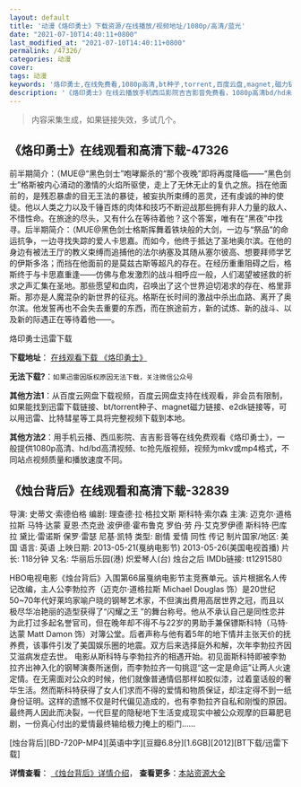 ```yaml
---
layout: default
title: '动漫《烙印勇士》下载资源/在线播放/视频地址/1080p/高清/蓝光'
date: "2021-07-10T14:40:11+0800"
last_modified_at: "2021-07-10T14:40:11+0800"
permalink: /47326/
categories: 动漫
cover:
tags: 动漫
keywords: '烙印勇士,在线免费看,1080p高清,bt种子,torrent,百度云盘,magnet,磁力链,迅雷下载资源'
description: '《烙印勇士》在线云播放手机西瓜影院吉吉影音免费看，1080p高清bd/hd未删减完整版和tc抢先枪版，mkv/mp4格式，附带bt/torrent种子、magnet/磁力链、百度云盘、网盘资源迅雷下载链接'
---
```


>内容采集生成，如果链接失效，多试几个。


## 《烙印勇士》在线观看和高清下载-47326

前半期简介：（MUE@“黑色剑士”咆哮厮杀的“那个夜晚”即将再度降临——“黑色剑士”格斯被内心涌动的激情的火焰所驱使，走上了无休无止的复仇之旅。挡在他面前的，是残忍暴虐的目无王法的暴徒，被妄执所束缚的恶灵，还有虔诚的神的使徒。他以人类之力以及千锤百炼的肉体和技巧不断迎战那些拥有非人力量的敌人、不惜性命。在旅途的尽头，又有什么在等待着他？这个答案，唯有在“黑夜”中找寻。后半期简介：（MUE@黑色剑士格斯挥舞着铁块般的大剑，一边与“祭品”的命运抗争，一边寻找失踪的爱人卡思嘉。而如今，他终于抵达了圣地奥尔滨。在他的身边有被法王厅的教义束缚而追捕他的法尔纳塞及其随从塞尔彼高、想要拜师学艺的伊斯多洛；而挡在他面前的是莫兹古斯等超凡的存在。在经历重重阻碍之后，格斯终于与卡思嘉重逢——仿佛与愈发激烈的战斗相呼应一般，人们渴望被拯救的祈求之声汇集在圣地。那些愿望和血肉，召唤出了这个世界迫切渴求的存在、格里菲斯。那亦是人魔混杂的新世界的征兆。格斯在长时间的激战中杀出血路、离开了奥尔滨。他发誓再也不会失去重要的东西，而在旅途前方，新的试炼、新的战斗、以及新的际遇正在等待着他——。


烙印勇士迅雷下载

**下载地址**： [在线观看下载 《烙印勇士》](https://www.993dy.com//vod-detail-id-25950.html) 


**无法下载?**：`如果迅雷因版权原因无法下载，关注微信公众号 `

**其他方法1**：从百度云网盘下载视频，百度云网盘支持在线观看，非会员有限制，如果能找到迅雷下载链接、bt/torrent种子、magnet磁力链接、e2dk链接等，可以用迅雷、比特彗星等工具将完整视频下载到本地。

**其他方法2**：用手机云播、西瓜影院、吉吉影音等在线免费观看《烙印勇士》，一般提供1080p高清、hd/bd高清视频、tc抢先版视频，视频为mkv或mp4格式，不同站点视频质量和播放速度不同。


## 《烛台背后》在线观看和高清下载-32839

导演: 史蒂文·索德伯格 编剧: 理查德·拉·格拉文斯 斯科特·索尔森 主演: 迈克尔·道格拉斯 马特·达蒙 夏恩·杰克逊 波伊德·霍布鲁克 罗伯·劳 丹·艾克罗伊德 斯科特·巴库拉 黛比·雷诺斯 保罗·雷瑟 尼基·凯特 类型: 剧情 爱情 同性 传记 制片国家/地区: 美国 语言: 英语 上映日期: 2013-05-21(戛纳电影节) 2013-05-26(美国电视首播) 片长: 118分钟 又名: 华丽后乐园(港) 炽爱琴人(台) 烛台之后 IMDb链接: tt1291580

HBO电视电影《烛台背后》入围第66届戛纳电影节主竞赛单元。该片根据名人传记改编，主人公李勃拉齐（迈克尔·道格拉斯 Michael Douglas 饰）是20世纪50~70年代好莱坞家喻户晓的钢琴艺术家，不但演出费用高居世界之冠，而且以极尽华冶艳丽的造型获得了“闪耀之王 ”的舞台称号。他从不承认自己是同性恋并为此打过多起名誉官司，但在晚年却不得不与22岁的男助手兼保镖斯科特（马特·达蒙 Matt Damon 饰）对簿公堂。后者声称与他有着5年的地下情并主张天价的抚养费，该事件引发了美国娱乐圈的地震。双方后来选择庭外和解，次年李勃拉齐因艾滋病发症去世。 电影从斯科特与李勃拉齐的相遇开始。初见面斯科特即被李勃拉齐出神入化的钢琴演奏所迷倒，而李勃拉齐一句挑逗“这一定是命运”让两人火速定情。在无需面对公众的时候，他们就像普通情侣那样如胶似漆，过着童话般的奢华生活。然而斯科特获得了女人们求而不得的爱情和物质保证，却注定得不到一纸身份证明。这样的遗憾不仅是时代偏见造成的，也有李勃拉齐自私和刚愎的原因。最终两人因此而决裂，一代巨星的隐秘地下生活变成现实中被公众观摩的巨幕肥皂剧，一份真心付出的爱情最终输给极力掩上的柜门……


[烛台背后][BD-720P-MP4][英语中字][豆瓣6.8分][1.6GB][2012][BT下载/迅雷下载]

**详情查看**： [《烛台背后》详情介绍](/movie/32839/)， **查看更多**：[本站资源大全](/movie/t/all/)

